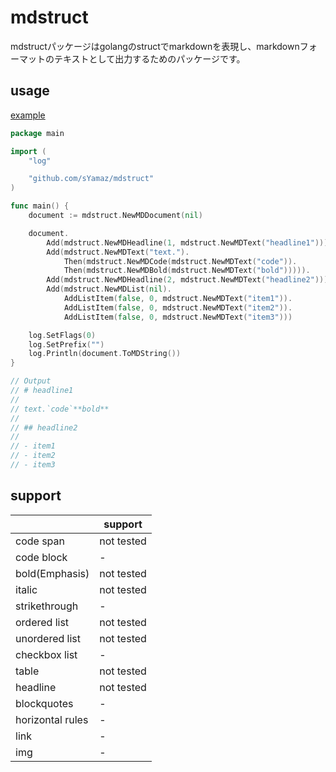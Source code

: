 # mdstruct

mdstructパッケージはgolangのstructでmarkdownを表現し、markdownフォーマットのテキストとして出力するためのパッケージです。

## usage

[example](./example/create-document/main.go)

```go
package main

import (
	"log"

	"github.com/sYamaz/mdstruct"
)

func main() {
	document := mdstruct.NewMDDocument(nil)

	document.
		Add(mdstruct.NewMDHeadline(1, mdstruct.NewMDText("headline1"))).
		Add(mdstruct.NewMDText("text.").
            Then(mdstruct.NewMDCode(mdstruct.NewMDText("code")).
            Then(mdstruct.NewMDBold(mdstruct.NewMDText("bold"))))).
		Add(mdstruct.NewMDHeadline(2, mdstruct.NewMDText("headline2"))).
		Add(mdstruct.NewMDList(nil).
			AddListItem(false, 0, mdstruct.NewMDText("item1")).
			AddListItem(false, 0, mdstruct.NewMDText("item2")).
			AddListItem(false, 0, mdstruct.NewMDText("item3")))

	log.SetFlags(0)
	log.SetPrefix("")
	log.Println(document.ToMDString())
}

// Output
// # headline1
//
// text.`code`**bold**
//
// ## headline2
//
// - item1
// - item2
// - item3
```

## support

||support|
|---|---|
|code span|not tested|
|code block|-|
|bold(Emphasis)|not tested|
|italic|not tested|
|strikethrough|-|
|ordered list|not tested|
|unordered list|not tested|
|checkbox list|-|
|table|not tested|
|headline|not tested|
|blockquotes|-|
|horizontal rules|-|
|link|-|
|img|-|